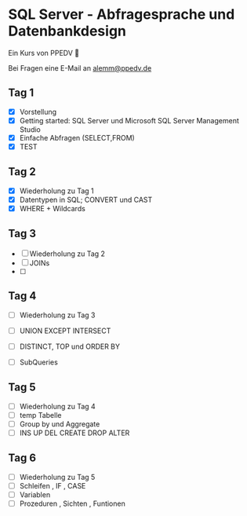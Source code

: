 # SQL Server - Abfragesprache und Datenbankdesign

Ein Kurs von PPEDV :rocket:

Bei Fragen eine E-Mail an alemm@ppedv.de

## Tag 1

- [x] Vorstellung
- [x] Getting started: SQL Server und Microsoft SQL Server Management Studio
- [x] Einfache Abfragen (SELECT,FROM)
- [x] TEST

## Tag 2

- [x] Wiederholung zu Tag 1
- [x] Datentypen in SQL; CONVERT und CAST
- [x] WHERE + Wildcards

## Tag 3

- [ ] Wiederholung zu Tag 2
- [ ] JOINs
- [ ] 

## Tag 4
- [ ] Wiederholung zu Tag 3
- [ ] UNION EXCEPT INTERSECT
- [ ] DISTINCT, TOP und ORDER BY
- [ ] SubQueries


## Tag 5
- [ ] Wiederholung zu Tag 4
- [ ] temp Tabelle
- [ ] Group by und Aggregate
- [ ] INS UP DEL CREATE DROP ALTER

## Tag 6
- [ ] Wiederholung zu Tag 5
- [ ] Schleifen , IF , CASE 
- [ ] Variablen
- [ ] Prozeduren , Sichten , Funtionen
